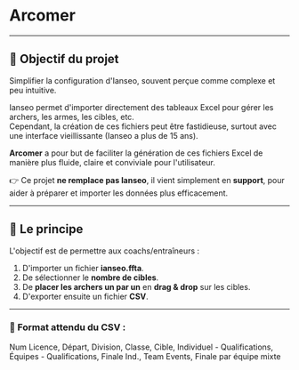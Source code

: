 # Arcomer

---

## 🎯 Objectif du projet

Simplifier la configuration d'Ianseo, souvent perçue comme complexe et peu intuitive.

Ianseo permet d'importer directement des tableaux Excel pour gérer les archers, les armes, les cibles, etc.  
Cependant, la création de ces fichiers peut être fastidieuse, surtout avec une interface vieillissante (Ianseo a plus de 15 ans).

**Arcomer** a pour but de faciliter la génération de ces fichiers Excel de manière plus fluide, claire et conviviale pour l'utilisateur.

👉 Ce projet **ne remplace pas Ianseo**, il vient simplement en **support**, pour aider à préparer et importer les données plus efficacement.

---

## 🎯 Le principe

L'objectif est de permettre aux coachs/entraîneurs :

1. D'importer un fichier **ianseo.ffta**.
2. De sélectionner le **nombre de cibles**.
3. De **placer les archers un par un** en **drag & drop** sur les cibles.
4. D'exporter ensuite un fichier **CSV**.

---

### 📄 Format attendu du CSV :

Num Licence, Départ, Division, Classe, Cible, Individuel - Qualifications, Équipes - Qualifications, Finale Ind., Team Events, Finale par équipe mixte
